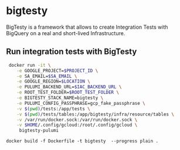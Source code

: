 # bigtesty

BigTesty is a framework that allows to create Integration Tests with BigQuery on a real and short-lived Infrastructure.

## Run integration tests with BigTesty

```bash
 docker run -it \
    -e GOOGLE_PROJECT=$PROJECT_ID \
    -e SA_EMAIL=$SA_EMAIL \
    -e GOOGLE_REGION=$LOCATION \
    -e PULUMI_BACKEND_URL=$IAC_BACKEND_URL \
    -e ROOT_TEST_FOLDER=$ROOT_TEST_FOLDER \
    -e BIGTESTY_STACK_NAME=bigtesty \
    -e PULUMI_CONFIG_PASSPHRASE=gcp_fake_passphrase \
    -v $(pwd)/tests:/app/tests \
    -v $(pwd)/tests/tables:/app/bigtesty/infra/resource/tables \
    -v /var/run/docker.sock:/var/run/docker.sock \
    -v $HOME/.config/gcloud:/root/.config/gcloud \
     bigtesty-pulumi
```

```
docker build -f Dockerfile -t bigtesty  --progress plain .
```